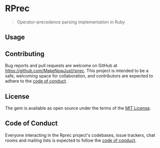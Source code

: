 # RPrec

> Operator-precedence parsing implementation in Ruby

## Usage

<!-- TODO: write here. -->

## Contributing

Bug reports and pull requests are welcome on GitHub at https://github.com/MakeNowJust/rprec. This project is intended to be a safe, welcoming space for collaboration, and contributors are expected to adhere to the [code of conduct](https://github.com/makenowjust/rprec/blob/main/CODE_OF_CONDUCT.md).

## License

The gem is available as open source under the terms of the [MIT License](https://opensource.org/licenses/MIT).

## Code of Conduct

Everyone interacting in the Rprec project's codebases, issue trackers, chat rooms and mailing lists is expected to follow the [code of conduct](https://github.com/makenowjust/rprec/blob/main/CODE_OF_CONDUCT.md).
